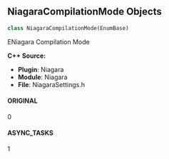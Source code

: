 ## NiagaraCompilationMode Objects

```python
class NiagaraCompilationMode(EnumBase)
```

ENiagara Compilation Mode

**C++ Source:**

- **Plugin**: Niagara
- **Module**: Niagara
- **File**: NiagaraSettings.h

<a id="unreal.NiagaraCompilationMode.ORIGINAL"></a>

#### ORIGINAL

0

<a id="unreal.NiagaraCompilationMode.ASYNC_TASKS"></a>

#### ASYNC_TASKS

1

<a id="unreal.NiagaraGpuBufferFormat"></a>